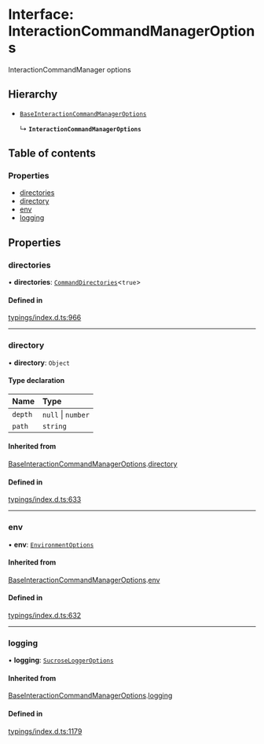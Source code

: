 # Interface: InteractionCommandManagerOptions

InteractionCommandManager options

## Hierarchy

- [`BaseInteractionCommandManagerOptions`](../wiki/BaseInteractionCommandManagerOptions)

  ↳ **`InteractionCommandManagerOptions`**

## Table of contents

### Properties

- [directories](../wiki/InteractionCommandManagerOptions#directories)
- [directory](../wiki/InteractionCommandManagerOptions#directory)
- [env](../wiki/InteractionCommandManagerOptions#env)
- [logging](../wiki/InteractionCommandManagerOptions#logging)

## Properties

### directories

• **directories**: [`CommandDirectories`](../wiki/CommandDirectories)<``true``\>

#### Defined in

[typings/index.d.ts:966](https://github.com/Natto-PKP/discord-sucrose/blob/9e8624c/typings/index.d.ts#L966)

___

### directory

• **directory**: `Object`

#### Type declaration

| Name | Type |
| :------ | :------ |
| `depth` | ``null`` \| `number` |
| `path` | `string` |

#### Inherited from

[BaseInteractionCommandManagerOptions](../wiki/BaseInteractionCommandManagerOptions).[directory](../wiki/BaseInteractionCommandManagerOptions#directory)

#### Defined in

[typings/index.d.ts:633](https://github.com/Natto-PKP/discord-sucrose/blob/9e8624c/typings/index.d.ts#L633)

___

### env

• **env**: [`EnvironmentOptions`](../wiki/EnvironmentOptions)

#### Inherited from

[BaseInteractionCommandManagerOptions](../wiki/BaseInteractionCommandManagerOptions).[env](../wiki/BaseInteractionCommandManagerOptions#env)

#### Defined in

[typings/index.d.ts:632](https://github.com/Natto-PKP/discord-sucrose/blob/9e8624c/typings/index.d.ts#L632)

___

### logging

• **logging**: [`SucroseLoggerOptions`](../wiki/SucroseLoggerOptions)

#### Inherited from

[BaseInteractionCommandManagerOptions](../wiki/BaseInteractionCommandManagerOptions).[logging](../wiki/BaseInteractionCommandManagerOptions#logging)

#### Defined in

[typings/index.d.ts:1179](https://github.com/Natto-PKP/discord-sucrose/blob/9e8624c/typings/index.d.ts#L1179)
